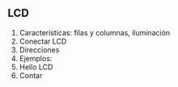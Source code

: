 ## LCD

1. Características: filas y columnas, iluminación
1. Conectar LCD
1. Direcciones
1. Ejemplos:
  1. Hello LCD
  1. Contar
